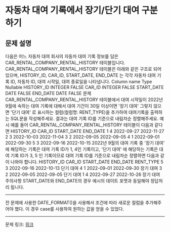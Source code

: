 # 자동차 대여 기록에서 장기/단기 대여 구분하기
## 문제 설명

다음은 어느 자동차 대여 회사의 자동차 대여 기록 정보를 담은 CAR_RENTAL_COMPANY_RENTAL_HISTORY 테이블입니다. CAR_RENTAL_COMPANY_RENTAL_HISTORY 테이블은 아래와 같은 구조로 되어있으며, HISTORY_ID, CAR_ID, START_DATE, END_DATE 는 각각 자동차 대여 기록 ID, 자동차 ID, 대여 시작일, 대여 종료일을 나타냅니다.
Column name	Type	Nullable
HISTORY_ID	INTEGER	FALSE
CAR_ID	INTEGER	FALSE
START_DATE	DATE	FALSE
END_DATE	DATE	FALSE
문제
CAR_RENTAL_COMPANY_RENTAL_HISTORY 테이블에서 대여 시작일이 2022년 9월에 속하는 대여 기록에 대해서 대여 기간이 30일 이상이면 '장기 대여' 그렇지 않으면 '단기 대여' 로 표시하는 컬럼(컬럼명: RENT_TYPE)을 추가하여 대여기록을 출력하는 SQL문을 작성해주세요. 결과는 대여 기록 ID를 기준으로 내림차순 정렬해주세요.
예시
예를 들어 CAR_RENTAL_COMPANY_RENTAL_HISTORY 테이블이 다음과 같다면
HISTORY_ID	CAR_ID	START_DATE	END_DATE
1	4	2022-09-27	2022-11-27
2	3	2022-10-03	2022-11-04
3	2	2022-09-05	2022-09-05
4	1	2022-09-01	2022-09-30
5	3	2022-09-16	2022-10-15
2022년 9월의 대여 기록 중 '장기 대여' 에 해당하는 기록은 대여 기록 ID가 1, 4인 기록이고, '단기 대여' 에 해당하는 기록은 대여 기록 ID가 3, 5 인 기록이므로 대여 기록 ID를 기준으로 내림차순 정렬하면 다음과 같이 나와야 합니다.
HISTORY_ID	CAR_ID	START_DATE	END_DATE	RENT_TYPE
5	3	2022-09-16	2022-10-13	단기 대여
4	1	2022-09-01	2022-09-30	장기 대여
3	2	2022-09-05	2022-09-05	단기 대여
1	4	2022-09-27	2022-10-26	장기 대여
주의사항
START_DATE와 END_DATE의 경우 예시의 데이트 포맷과 동일해야 정답처리 됩니다.

***

전 문제에 사용한 DATE_FORMAT()을 사용해서 조건에 따라 새로운 컬럼을 추가해주어야 했다.
이 경우 case를 사용하여 원하는 값을 얻을 수 있었다. 

***
문제 링크: [링크](https://school.programmers.co.kr/learn/courses/30/lessons/151138)
